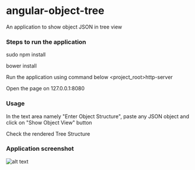 # angular-object-tree
An application to show object JSON in tree view

### Steps to run the application

sudo npm install

bower install

Run the application using command below <project_root>http-server

Open the page on 127.0.0.1:8080

### Usage

In the text area namely "Enter Object Structure", paste any JSON object and click on "Show Object View" button

Check the rendered Tree Structure

### Application screenshot

![alt text](https://cloud.githubusercontent.com/assets/13241573/25592862/fdf2ab1a-2ed7-11e7-893b-8983a7ce5c4b.png "Screenshot")
